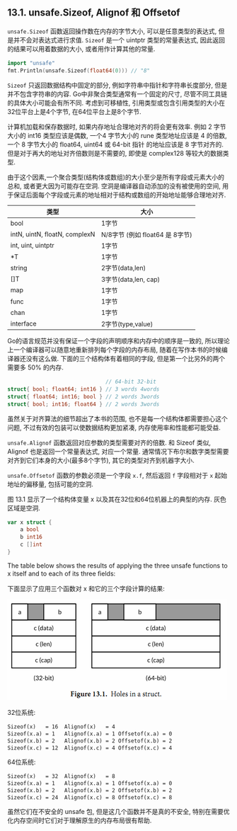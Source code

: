 ## 13.1. unsafe.Sizeof, Alignof 和 Offsetof

`unsafe.Sizeof` 函数返回操作数在内存的字节大小, 可以是任意类型的表达式, 但是并不会对表达式进行求值. `Sizeof` 是一个 uintptr 类型的常量表达式, 因此返回的结果可以用着数据的大小, 或者用作计算其他的常量.

```Go
import "unsafe"
fmt.Println(unsafe.Sizeof(float64(0))) // "8"
```

`Sizeof` 只返回数据结构中固定的部分, 例如字符串中指针和字符串长度部分, 但是并不包含字符串的内容. Go中非聚合类型通常有一个固定的尺寸, 尽管不同工具链的具体大小可能会有所不同. 考虑到可移植性, 引用类型或包含引用类型的大小在32位平台上是4个字节, 在64位平台上是8个字节.

计算机加载和保存数据时, 如果内存地址合理地对齐的将会更有效率.
例如 2 字节大小的 int16 类型应该是偶数, 一个4 字节大小的 rune 类型地址应该是 4 的倍数, 一个 8 字节大小的 float64, uint64 或 64-bit 指针 的地址应该是 8 字节对齐的. 但是对于再大的地址对齐倍数则是不需要的,
即使是 complex128 等较大的数据类型.

由于这个因素,一个聚合类型(结构体或数组)的大小至少是所有字段或元素大小的总和, 或者更大因为可能存在空洞. 空洞是编译器自动添加的没有被使用的空间, 用于保证后面每个字段或元素的地址相对于结构或数组的开始地址能够合理地对齐.


类型                          | 大小
----------------------------- | ----
bool                          | 1字节
intN, uintN, floatN, complexN | N/8字节 (例如 float64 是 8字节)
int, uint, uintptr            | 1字节
*T                            | 1字节
string                        | 2字节(data,len)
[]T                           | 3字节(data,len, cap)
map                           | 1字节
func                          | 1字节
chan                          | 1字节
interface                     | 2字节(type,value)

Go的语言规范并没有保证一个字段的声明顺序和内存中的顺序是一致的, 所以理论上一个编译器可以随意地重新排列每个字段的内存布局, 随着在写作本书的时候编译器还没有这么做. 下面的三个结构体有着相同的字段, 但是第一个比另外的两个需要多 50% 的内存.


```Go
                               // 64-bit 32-bit
struct{ bool; float64; int16 } // 3 words 4words
struct{ float64; int16; bool } // 2 words 3words
struct{ bool; int16; float64 } // 2 words 3words
```

虽然关于对齐算法的细节超出了本书的范围, 也不是每一个结构体都需要担心这个问题, 不过有效的包装可以使数据结构更加紧凑, 内存使用率和性能都可能受益.

`unsafe.Alignof` 函数返回对应参数的类型需要对齐的倍数. 和 Sizeof 类似, Alignof 也是返回一个常量表达式, 对应一个常量. 通常情况下布尔和数字类型需要对齐到它们本身的大小(最多8个字节), 其它的类型对齐到机器字大小.

`unsafe.Offsetof` 函数的参数必须是一个字段 `x.f`, 然后返回 `f` 字段相对于 `x` 起始地址的偏移量, 包括可能的空洞.

图 13.1 显示了一个结构体变量 x 以及其在32位和64位机器上的典型的内存. 灰色区域是空洞.

```Go
var x struct {
	a bool
	b int16
	c []int
}
```

The table below shows the results of applying the three unsafe functions to x itself and to each of its three ﬁelds:

下面显示了应用三个函数对 x 和它的三个字段计算的结果:

![](../images/ch13-01.png)


32位系统:

```
Sizeof(x)   = 16  Alignof(x)   = 4
Sizeof(x.a) = 1   Alignof(x.a) = 1 Offsetof(x.a) = 0
Sizeof(x.b) = 2   Alignof(x.b) = 2 Offsetof(x.b) = 2
Sizeof(x.c) = 12  Alignof(x.c) = 4 Offsetof(x.c) = 4
```

64位系统:

```
Sizeof(x)   = 32  Alignof(x)   = 8
Sizeof(x.a) = 1   Alignof(x.a) = 1 Offsetof(x.a) = 0
Sizeof(x.b) = 2   Alignof(x.b) = 2 Offsetof(x.b) = 2
Sizeof(x.c) = 24  Alignof(x.c) = 8 Offsetof(x.c) = 8
```

虽然它们在不安全的 unsafe 包, 但是这几个函数并不是真的不安全,
特别在需要优化内存空间时它们对于理解原生的内存布局很有帮助.

